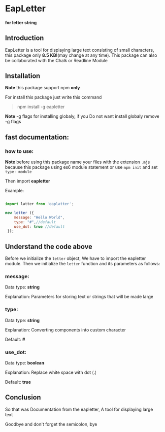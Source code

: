 # EapLetter
#### for letter string

## Introduction

EapLetter is a tool for displaying large text consisting of small characters,
 this package only **8.5 KB!**(may change at any time).
This package can also be collaborated with the Chalk or Readline Module

## Installation
**Note** this package support npm **only**

For install this package just write this command

> npm install -g eapletter

**Note** -g flags for installing globaly, if you Do not want install globaly remove -g flags

## fast documentation:

### how to use:

 **Note** before using this package name your files with the extension `.mjs` because this package using es6 module statement or use `npm init` and set `type: module`

Then import **eapletter**

Example:
 
```javascript

import latter from 'eaplatter';

new letter ({
    message: "Hello World",
    type: "#",//default
    use_dot: true //default
 });
``` 


## Understand the code above

Before we initialize the `letter` object, We have to import the eapletter module. Then we initialize the `letter` function and its parameters as follows:

### **message**:  
Data type: **string**

Explanation: 
Parameters for storing text or strings that will be made large

### **type**:   
Data type: **string**

Explanation:
Converting components into custom character

Default: **#**   

  

### **use_dot**:   
Data type: **boolean**

Explanation:
Replace white space with dot (.)

Default: **true**

## Conclusion

So that was Documentation from the eapletter, A tool for displaying large text 

Goodbye and don't forget the semicolon, bye